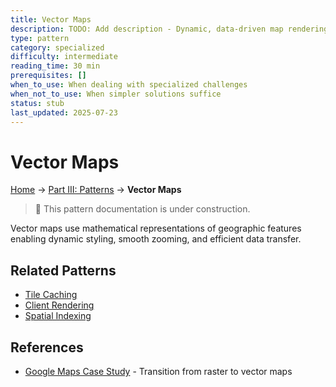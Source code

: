 ```yaml
---
title: Vector Maps
description: TODO: Add description - Dynamic, data-driven map rendering using vector tiles
type: pattern
category: specialized
difficulty: intermediate
reading_time: 30 min
prerequisites: []
when_to_use: When dealing with specialized challenges
when_not_to_use: When simpler solutions suffice
status: stub
last_updated: 2025-07-23
---
```

# Vector Maps


<!-- Navigation -->
[Home](../introduction/index.md) → [Part III: Patterns](index.md) → **Vector Maps**

> 🚧 This pattern documentation is under construction.

Vector maps use mathematical representations of geographic features enabling dynamic styling, smooth zooming, and efficient data transfer.

## Related Patterns
- [Tile Caching](tile-caching.md)
- [Client Rendering](client-rendering.md)
- [Spatial Indexing](spatial-indexing.md)

## References
- [Google Maps Case Study](../case-studies/google-maps.md) - Transition from raster to vector maps